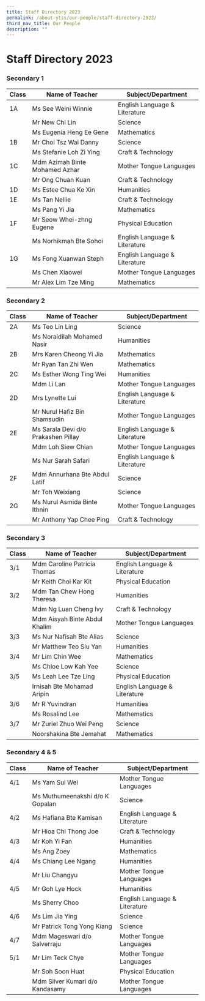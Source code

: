 ```yaml
---
title: Staff Directory 2023
permalink: /about-ytss/our-people/staff-directory-2023/
third_nav_title: Our People
description: ""
---
```

# **Staff Directory 2023**


### Secondary 1
    
| Class |Name of Teacher | Subject/Department |
| -------- | -------- | -------- |
| 1A    | Ms See Weini Winnie    | English Language & Literature |
| | Mr New Chi Lin | Science 
| | Ms Eugenia Heng Ee Gene | Mathematics
|1B| Mr Choi Tsz Wai Danny | Science
| | Ms Stefanie Loh Zi Ying | Craft & Technology
|1C| Mdm Azimah Binte Mohamed Azhar | Mother Tongue Languages
| | Mr Ong Chuan Kuan | Craft & Technology
|1D| Ms Estee Chua Ke Xin | Humanities
|1E| Ms Tan Nellie | Craft & Technology
| | Ms Pang Yi Jia | Mathematics 
|1F| Mr Seow Whei-zhng Eugene | Physical Education
| | Ms Norhikmah Bte Sohoi | English Language & Literature
|1G| Ms Fong Xuanwan Steph | English Language & Literature
| | Ms Chen Xiaowei | Mother Tongue Languages
| | Mr Alex Lim Tze Ming | Mathematics 

### Secondary 2

| Class |Name of Teacher | Subject/Department |
| -------- | -------- | -------- |
|2A| Ms Teo Lin Ling | Science 
| | Ms Noraidilah Mohamed Nasir | Humanities
|2B| Mrs Karen Cheong Yi Jia |  Mathematics
| | Mr Ryan Tan Zhi Wen | Mathematics
|2C| Ms Esther Wong Ting Wei | Humanities
| | Mdm Li Lan | Mother Tongue Languages
| 2D| Mrs Lynette Lui | English Language & Literature
| | Mr Nurul Hafiz Bin Shamsudin |Mother Tongue Languages 
|2E| Ms Sarala Devi d/o Prakashen Pillay| English Language & Literature 
| | Mdm Loh Siew Chian | Mother Tongue Languages
| |  Ms Nur Sarah Safari | English Language & Literature
|2F| Mdm Annurhana Bte Abdul Latif | Science
| | Mr Toh Weixiang | Science
|2G| Ms Nurul Asmida Binte Ithnin | Mother Tongue Languages
| | Mr Anthony Yap Chee Ping | Craft & Technology

### Secondary 3

| Class |Name of Teacher | Subject/Department |
| -------- | -------- | -------- |
|3/1| Mdm Caroline Patricia Thomas| English Language & Literature
| | Mr Keith Choi Kar Kit | Physical Education 
|3/2| Mdm Tan Chew Hong Theresa | Humanities
| | Mdm Ng Luan Cheng Ivy | Craft & Technology
| | Mdm Aisyah Binte Abdul Khalim | Mother Tongue Languages 
|3/3| Ms Nur Nafisah Bte Alias | Science
| | Mr Matthew Teo Siu Yan | Humanities
|3/4| Mr Lim Chin Wee | Mathematics
| | Ms Chloe Low Kah Yee | Science
|3/5| Ms Leah Lee Tze Ling | Physical Education
| | Irnisah Bte Mohamad Aripin | English Language & Literature
|3/6| Mr R Yuvindran | Humanities
| | Ms Rosalind Lee | Mathematics
|3/7| Mr Zuriel Zhuo Wei Peng | Science
| | Noorshakina Bte Jemahat | Mathematics

### Secondary 4 & 5

| Class |Name of Teacher | Subject/Department |
| -------- | -------- | -------- |
|4/1| Ms Yam Sui Wei | Mother Tongue Languages
|  | Ms Muthumeenakshi d/o K Gopalan | Science
|4/2| Ms Hafiana Bte Kamisan | English Language & Literature
| | Mr Hioa Chi Thong Joe | Craft & Technology
|4/3| Mr Koh Yi Fan | Humanities
| | Ms Ang Zoey | Mathematics
|4/4| Ms Chiang Lee Ngang | Humanities
| | Mr Liu Changyu | Mother Tongue Languages
|4/5| Mr Goh Lye Hock | Humanities
| | Ms Sherry Choo | English Language & Literature
|4/6| Ms Lim Jia Ying | Science
| | Mr Patrick Tong Yong Kiang | Science
|4/7| Mdm Mageswari d/o Salverraju | Mother Tongue Languages
|5/1|  Mr Lim Teck Chye | Mother Tongue Languages
| | Mr Soh Soon Huat | Physical Education
| | Mdm Silver Kumari d/o Kandasamy | Mother Tongue Languages 

